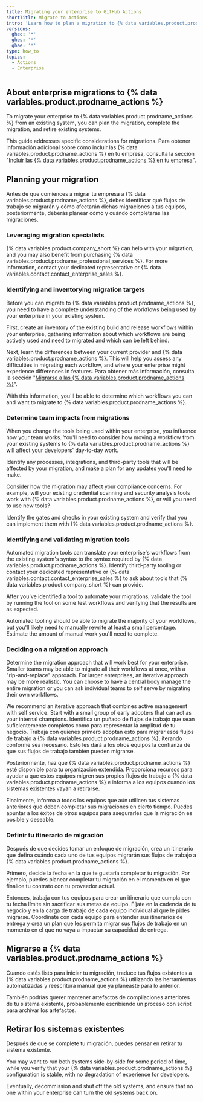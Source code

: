 ```yaml
---
title: Migrating your enterprise to GitHub Actions
shortTitle: Migrate to Actions
intro: 'Learn how to plan a migration to {% data variables.product.prodname_actions %} for your enterprise from another provider.'
versions:
  ghec: '*'
  ghes: '*'
  ghae: '*'
type: how_to
topics:
  - Actions
  - Enterprise
---
```


## About enterprise migrations to {% data variables.product.prodname_actions %}

To migrate your enterprise to {% data variables.product.prodname_actions %} from an existing system, you can plan the migration, complete the migration, and retire existing systems.

This guide addresses specific considerations for migrations. Para obtener información adicional sobre cómo incluir las {% data variables.product.prodname_actions %} en tu empresa, consulta la sección "[Incluir las {% data variables.product.prodname_actions %} en tu empresa](/admin/github-actions/getting-started-with-github-actions-for-your-enterprise/introducing-github-actions-to-your-enterprise)".

## Planning your migration

Antes de que comiences a migrar tu empresa a {% data variables.product.prodname_actions %}, debes identificar qué flujos de trabajo se migrarán y cómo afectarán dichas migraciones a tus equipos, posteriormente, deberás planear cómo y cuándo completarás las migraciones.

### Leveraging migration specialists

{% data variables.product.company_short %} can help with your migration, and you may also benefit from purchasing {% data variables.product.prodname_professional_services %}. For more information, contact your dedicated representative or {% data variables.contact.contact_enterprise_sales %}.

### Identifying and inventorying migration targets

Before you can migrate to {% data variables.product.prodname_actions %}, you need to have a complete understanding of the workflows being used by your enterprise in your existing system.

First, create an inventory of the existing build and release workflows within your enterprise, gathering information about which workflows are being actively used and need to migrated and which can be left behind.

Next, learn the differences between your current provider and {% data variables.product.prodname_actions %}. This will help you assess any difficulties in migrating each workflow, and where your enterprise might experience differences in features. Para obtener más información, consulta la sección "[Migrarse a las {% data variables.product.prodname_actions %}](/actions/migrating-to-github-actions)".

With this information, you'll be able to determine which workflows you can and want to migrate to {% data variables.product.prodname_actions %}.

### Determine team impacts from migrations

When you change the tools being used within your enterprise, you influence how your team works. You'll need to consider how moving a workflow from your existing systems to {% data variables.product.prodname_actions %} will affect your developers' day-to-day work.

Identify any processes, integrations, and third-party tools that will be affected by your migration, and make a plan for any updates you'll need to make.

Consider how the migration may affect your compliance concerns. For example, will your existing credential scanning and security analysis tools work with {% data variables.product.prodname_actions %}, or will you need to use new tools?

Identify the gates and checks in your existing system and verify that you can implement them with {% data variables.product.prodname_actions %}.

### Identifying and validating migration tools

Automated migration tools can translate your enterprise's workflows from the existing system's syntax to the syntax required by {% data variables.product.prodname_actions %}. Identify third-party tooling or contact your dedicated representative or {% data variables.contact.contact_enterprise_sales %} to ask about tools that {% data variables.product.company_short %} can provide.

After you've identified a tool to automate your migrations, validate the tool by running the tool on some test workflows and verifying that the results are as expected.

Automated tooling should be able to migrate the majority of your workflows, but you'll likely need to manually rewrite at least a small percentage. Estimate the amount of manual work you'll need to complete.

### Deciding on a migration approach

Determine the migration approach that will work best for your enterprise. Smaller teams may be able to migrate all their workflows at once, with a "rip-and-replace" approach. For larger enterprises, an iterative approach may be more realistic. You can choose to have a central body manage the entire migration or you can ask individual teams to self serve by migrating their own workflows.

We recommend an iterative approach that combines active management with self service. Start with a small group of early adopters that can act as your internal champions. Identifica un puñado de flujos de trabajo que sean suficientemente completos como para representar la amplitud de tu negocio. Trabaja con quienes primero adoptan esto para migrar esos flujos de trabajo a {% data variables.product.prodname_actions %}, iterando conforme sea necesario. Esto les dará a los otros equipos la confianza de que sus flujos de trabajo también pueden migrarse.

Posteriormente, haz que {% data variables.product.prodname_actions %} esté disponible para tu organización extendida. Proporciona recursos para ayudar a que estos equipos migren sus propios flujos de trabajo a {% data variables.product.prodname_actions %} e informa a los equipos cuando los sistemas existentes vayan a retirarse.

Finalmente, informa a todos los equipos que aún utilicen tus sistemas anteriores que deben completar sus migraciones en cierto tiempo. Puedes apuntar a los éxitos de otros equipos para asegurarles que la migración es posible y deseable.

### Definir tu itinerario de migración

Después de que decides tomar un enfoque de migración, crea un itinerario que defina cuándo cada uno de tus equipos migrarán sus flujos de trabajo a {% data variables.product.prodname_actions %}.

Primero, decide la fecha en la que te gustaría completar tu migración. Por ejemplo, puedes planear completar tu migración en el momento en el que finalice tu contrato con tu proveedor actual.

Entonces, trabaja con tus equipos para crear un itinerario que cumpla con tu fecha límite sin sacrificar sus metas de equipo. Fíjate en la cadencia de tu negocio y en la carga de trabajo de cada equipo individual al que le pides migrarse. Coordínate con cada equipo para entender sus itinerarios de entrega y crea un plan que les permita migrar sus flujos de trabajo en un momento en el que no vaya a impactar su capacidad de entrega.

## Migrarse a {% data variables.product.prodname_actions %}

Cuando estés listo para iniciar tu migración, traduce tus flujos existentes a {% data variables.product.prodname_actions %} utilizando las herramientas automatizadas y reescritura manual que ya planeaste para lo anterior.

También podrías querer mantener artefactos de compilaciones anteriores de tu sistema existente, probablemente escribiendo un proceso con script para archivar los artefactos.

## Retirar los sistemas existentes

Después de que se complete tu migración, puedes pensar en retirar tu sistema existente.

You may want to run both systems side-by-side for some period of time, while you verify that your {% data variables.product.prodname_actions %} configuration is stable, with no degradation of experience for developers.

Eventually, decommission and shut off the old systems, and ensure that no one within your enterprise can turn the old systems back on.
